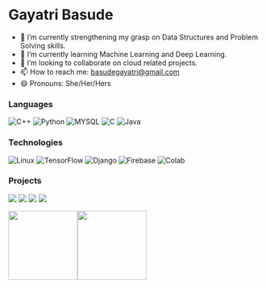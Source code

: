 # Gayatri Basude


- 🔭 I’m currently <!-- working on --> strengthening my grasp on Data Structures and Problem Solving skills.
- 🌱 I’m currently learning Machine Learning and Deep Learning.
- 👯 I’m looking to collaborate on cloud related projects.
- 📫 How to reach me: basudegayatri@gmail.com
- 😄 Pronouns: She/Her/Hers
<!-- - 🤔 I’m looking for help with ...  - 💬 Ask me about ... -->
<!-- - ⚡ Fun fact: ... -->


### Languages

![C++](https://img.shields.io/badge/-C++-000?&logo=c%2b%2b&logoColor=00599C)
![Python](https://img.shields.io/badge/-Python-000?&logo=Python)
![MYSQL](https://img.shields.io/badge/-MySQL-000?&logo=MySQL)
![C](https://img.shields.io/badge/-C-000?&logo=C)
![Java](https://img.shields.io/badge/-Java-000?&logo=Java&logoColor=007396)





### Technologies

![Linux](https://img.shields.io/badge/-Linux-000?&logo=Linux)
![TensorFlow](https://img.shields.io/badge/-TensorFlow-000?&logo=TensorFlow)
![Django](https://img.shields.io/badge/-Django-000?&logo=Django)
![Firebase](https://img.shields.io/badge/-Firebase-000?&logo=Firebase)
![Colab](https://img.shields.io/badge/-Colab-000?&logo=Colab)

### Projects

[![](https://img.shields.io/badge/-🧬%20SunoSunao-000)](https://github.com/gayatribasude/SunoSunao)
[![](https://img.shields.io/badge/-🧬%20GayatrisWorld-000)](https://github.com/gayatribasude/GayatrisWorld)
[![](https://img.shields.io/badge/-🧬%20Toder-000)](https://github.com/gayatribasude/Toder)
[![](https://img.shields.io/badge/-🧬%20MachineLearning-000)](https://github.com/gayatribasude/MachineLearning)

<a href="https://www.adamalston.com/"><img height="137px" src="https://github-readme-stats.vercel.app/api?username=gayatribasude&hide_title=true&hide_border=true&show_icons=true&include_all_commits=true&count_private=true&line_height=21&text_color=000&icon_color=000&bg_color=0,ea6161,ffc64d,fffc4d,52fa5a&theme=graywhite" /><!-- wi*quL3fcV --><img height="137px" src="https://github-readme-stats.vercel.app/api/top-langs/?username=gayatribasude&hide=html&hide_title=true&hide_border=true&layout=compact&langs_count=6&exclude_repo=comp426,Redventures-Movie-Quotes&text_color=000&icon_color=fff&bg_color=0,52fa5a,4dfcff,c64dff&theme=graywhite" /></a>
